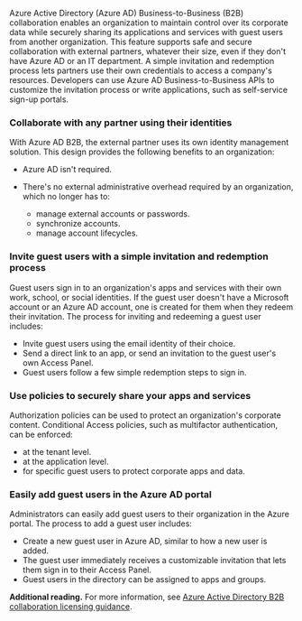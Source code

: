 Azure Active Directory (Azure AD) Business-to-Business (B2B) collaboration enables an organization to maintain control over its corporate data while securely sharing its applications and services with guest users from another organization. This feature supports safe and secure collaboration with external partners, whatever their size, even if they don't have Azure AD or an IT department. A simple invitation and redemption process lets partners use their own credentials to access a company's resources. Developers can use Azure AD Business-to-Business APIs to customize the invitation process or write applications, such as self-service sign-up portals.

### Collaborate with any partner using their identities

With Azure AD B2B, the external partner uses its own identity management solution. This design provides the following benefits to an organization:

 -  Azure AD isn't required.
 -  There's no external administrative overhead required by an organization, which no longer has to:
    
     -  manage external accounts or passwords.
     -  synchronize accounts.
     -  manage account lifecycles.

### Invite guest users with a simple invitation and redemption process

Guest users sign in to an organization's apps and services with their own work, school, or social identities. If the guest user doesn't have a Microsoft account or an Azure AD account, one is created for them when they redeem their invitation. The process for inviting and redeeming a guest user includes:

 -  Invite guest users using the email identity of their choice.
 -  Send a direct link to an app, or send an invitation to the guest user's own Access Panel.
 -  Guest users follow a few simple redemption steps to sign in.

### Use policies to securely share your apps and services

Authorization policies can be used to protect an organization's corporate content. Conditional Access policies, such as multifactor authentication, can be enforced:

 -  at the tenant level.
 -  at the application level.
 -  for specific guest users to protect corporate apps and data.

### Easily add guest users in the Azure AD portal

Administrators can easily add guest users to their organization in the Azure portal. The process to add a guest user includes:

 -  Create a new guest user in Azure AD, similar to how a new user is added.
 -  The guest user immediately receives a customizable invitation that lets them sign in to their Access Panel.
 -  Guest users in the directory can be assigned to apps and groups.

**Additional reading.** For more information, see [Azure Active Directory B2B collaboration licensing guidance](/azure/active-directory/b2b/licensing-guidance).
